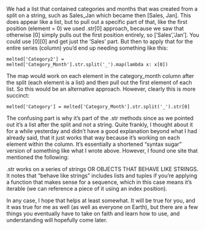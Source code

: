 We had a list that contained categories and months that was created from a split on a string, such as Sales_Jan which became then [Sales, Jan].  This does appear like a list, but to pull out a specific part of that, like the first position (element = 0) we used .str[0] approach, because we saw that otherwise [0] simply pulls out the first position entirely, so [‘Sales’,’Jan’].  You could use [0][0] and get just the ‘Sales’ part.  But then to apply that for the entire series (column) you’d end up needing something like this:
```
melted['Category2'] = melted['Category_Month'].str.split('_').map(lambda x: x[0])
```
The map would work on each element in the category_month column after the split (each element is a list) and then pull out the first element of each list.  So this would be an alternative approach.  However, clearly this is more succinct: 
```
melted['Category'] = melted['Category_Month'].str.split('_').str[0]
```
The confusing part is why it’s part of the .str methods since as we pointed out it’s a list after the split and not a string.  Quite frankly, I thought about it for a while yesterday and didn’t have a good explanation beyond what I had already said, that it just works that way because it’s working on each element within the column.  It’s essentially a shortened “syntax sugar” version of something like what I wrote above.  However, I found one site that mentioned the following:

.str works on a series of strings OR OBJECTS THAT BEHAVE LIKE STRINGS.  It notes that “behave like strings” includes lists and tuples if you’re applying a function that makes sense for a sequence, which in this case means it’s iterable (we can reference a piece of it using an index position).

In any case, I hope that helps at least somewhat.  It will be true for you, and it was true for me as well (as well as everyone on Earth), but there are a few things you eventually have to take on faith and learn how to use, and understanding will hopefully come later.
